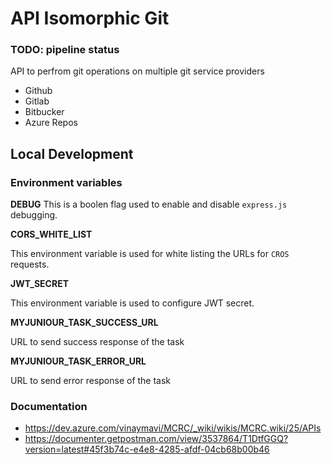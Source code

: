 # API Isomorphic Git

### TODO: pipeline status

API to perfrom git operations on multiple git service providers

- Github
- Gitlab
- Bitbucker
- Azure Repos

## Local Development

<!-- TODO Architecure daigram required -->

### Environment variables

**DEBUG**
This is a boolen flag used to enable and disable `express.js` debugging.

**CORS_WHITE_LIST**

This environment variable is used for white listing the URLs for `CROS` requests.

**JWT_SECRET**

This environment variable is used to configure JWT secret.

**MYJUNIOUR_TASK_SUCCESS_URL**

URL to send success response of the task

**MYJUNIOUR_TASK_ERROR_URL**

URL to send error response of the task

### Documentation

- https://dev.azure.com/vinaymavi/MCRC/_wiki/wikis/MCRC.wiki/25/APIs
- https://documenter.getpostman.com/view/3537864/T1DtfGGQ?version=latest#45f3b74c-e4e8-4285-afdf-04cb68b00b46
